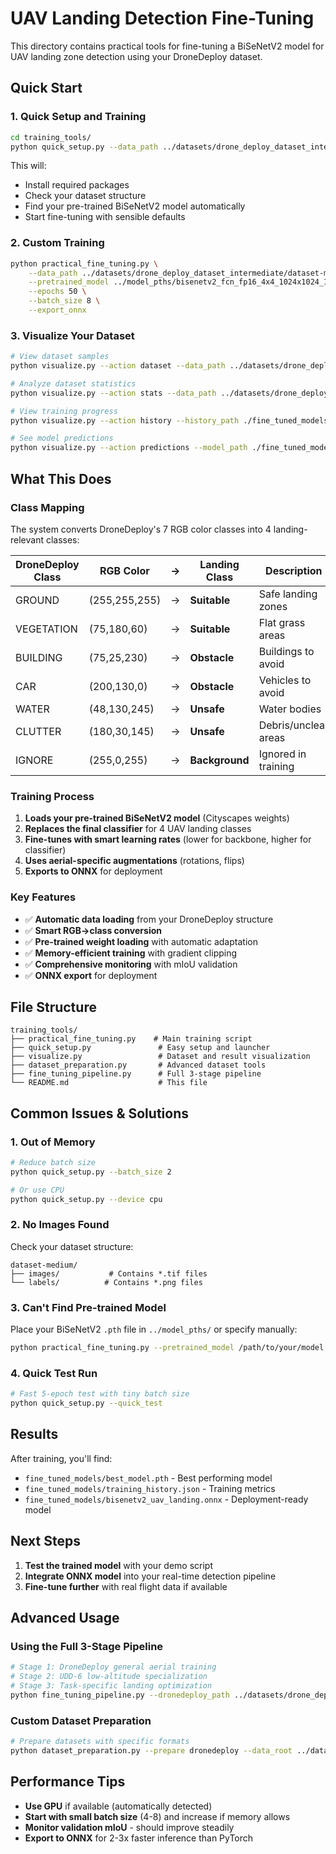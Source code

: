 # UAV Landing Detection Fine-Tuning

This directory contains practical tools for fine-tuning a BiSeNetV2 model for UAV landing zone detection using your DroneDeploy dataset.

## Quick Start

### 1. **Quick Setup and Training**
```bash
cd training_tools/
python quick_setup.py --data_path ../datasets/drone_deploy_dataset_intermediate/dataset-medium
```

This will:
- Install required packages 
- Check your dataset structure
- Find your pre-trained BiSeNetV2 model automatically
- Start fine-tuning with sensible defaults

### 2. **Custom Training**
```bash
python practical_fine_tuning.py \
    --data_path ../datasets/drone_deploy_dataset_intermediate/dataset-medium \
    --pretrained_model ../model_pths/bisenetv2_fcn_fp16_4x4_1024x1024_160k_cityscapes_20210902_045942-b979777b.pth \
    --epochs 50 \
    --batch_size 8 \
    --export_onnx
```

### 3. **Visualize Your Dataset**
```bash
# View dataset samples
python visualize.py --action dataset --data_path ../datasets/drone_deploy_dataset_intermediate/dataset-medium

# Analyze dataset statistics  
python visualize.py --action stats --data_path ../datasets/drone_deploy_dataset_intermediate/dataset-medium

# View training progress
python visualize.py --action history --history_path ./fine_tuned_models/training_history.json

# See model predictions
python visualize.py --action predictions --model_path ./fine_tuned_models/best_model.pth
```

## What This Does

### Class Mapping
The system converts DroneDeploy's 7 RGB color classes into 4 landing-relevant classes:

| DroneDeploy Class | RGB Color | → | Landing Class | Description |
|------------------|-----------|---|---------------|-------------|
| GROUND | (255,255,255) | → | **Suitable** | Safe landing zones |
| VEGETATION | (75,180,60) | → | **Suitable** | Flat grass areas |
| BUILDING | (75,25,230) | → | **Obstacle** | Buildings to avoid |
| CAR | (200,130,0) | → | **Obstacle** | Vehicles to avoid |
| WATER | (48,130,245) | → | **Unsafe** | Water bodies |
| CLUTTER | (180,30,145) | → | **Unsafe** | Debris/unclear areas |
| IGNORE | (255,0,255) | → | **Background** | Ignored in training |

### Training Process
1. **Loads your pre-trained BiSeNetV2 model** (Cityscapes weights)
2. **Replaces the final classifier** for 4 UAV landing classes
3. **Fine-tunes with smart learning rates** (lower for backbone, higher for classifier)
4. **Uses aerial-specific augmentations** (rotations, flips)
5. **Exports to ONNX** for deployment

### Key Features
- ✅ **Automatic data loading** from your DroneDeploy structure
- ✅ **Smart RGB→class conversion** 
- ✅ **Pre-trained weight loading** with automatic adaptation
- ✅ **Memory-efficient training** with gradient clipping
- ✅ **Comprehensive monitoring** with mIoU validation
- ✅ **ONNX export** for deployment

## File Structure

```
training_tools/
├── practical_fine_tuning.py    # Main training script
├── quick_setup.py               # Easy setup and launcher  
├── visualize.py                 # Dataset and result visualization
├── dataset_preparation.py       # Advanced dataset tools
├── fine_tuning_pipeline.py      # Full 3-stage pipeline
└── README.md                    # This file
```

## Common Issues & Solutions

### 1. **Out of Memory**
```bash
# Reduce batch size
python quick_setup.py --batch_size 2

# Or use CPU
python quick_setup.py --device cpu
```

### 2. **No Images Found**
Check your dataset structure:
```
dataset-medium/
├── images/           # Contains *.tif files
└── labels/          # Contains *.png files  
```

### 3. **Can't Find Pre-trained Model**
Place your BiSeNetV2 `.pth` file in `../model_pths/` or specify manually:
```bash
python practical_fine_tuning.py --pretrained_model /path/to/your/model.pth
```

### 4. **Quick Test Run**
```bash
# Fast 5-epoch test with tiny batch size
python quick_setup.py --quick_test
```

## Results

After training, you'll find:
- `fine_tuned_models/best_model.pth` - Best performing model
- `fine_tuned_models/training_history.json` - Training metrics
- `fine_tuned_models/bisenetv2_uav_landing.onnx` - Deployment-ready model

## Next Steps

1. **Test the trained model** with your demo script
2. **Integrate ONNX model** into your real-time detection pipeline
3. **Fine-tune further** with real flight data if available

## Advanced Usage

### Using the Full 3-Stage Pipeline
```bash
# Stage 1: DroneDeploy general aerial training
# Stage 2: UDD-6 low-altitude specialization  
# Stage 3: Task-specific landing optimization
python fine_tuning_pipeline.py --dronedeploy_path ../datasets/drone_deploy_dataset_intermediate/dataset-medium
```

### Custom Dataset Preparation
```bash
# Prepare datasets with specific formats
python dataset_preparation.py --prepare dronedeploy --data_root ../datasets/
```

## Performance Tips

- **Use GPU** if available (automatically detected)
- **Start with small batch size** (4-8) and increase if memory allows
- **Monitor validation mIoU** - should improve steadily
- **Export to ONNX** for 2-3x faster inference than PyTorch
